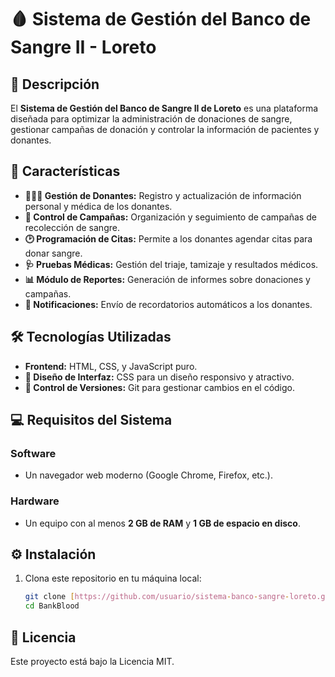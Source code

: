 # 🩸 Sistema de Gestión del Banco de Sangre II - Loreto

## 📝 Descripción

El **Sistema de Gestión del Banco de Sangre II de Loreto** es una plataforma diseñada para optimizar la administración de donaciones de sangre, gestionar campañas de donación y controlar la información de pacientes y donantes. 

## 🚀 Características

- **🧑‍🤝‍🧑 Gestión de Donantes:** Registro y actualización de información personal y médica de los donantes.
- **📅 Control de Campañas:** Organización y seguimiento de campañas de recolección de sangre.
- **🕑 Programación de Citas:** Permite a los donantes agendar citas para donar sangre.
- **🩺 Pruebas Médicas:** Gestión del triaje, tamizaje y resultados médicos.
- **📊 Módulo de Reportes:** Generación de informes sobre donaciones y campañas.
- **🔔 Notificaciones:** Envío de recordatorios automáticos a los donantes.

## 🛠️ Tecnologías Utilizadas

- **Frontend:** HTML, CSS, y JavaScript puro.
- **🎨 Diseño de Interfaz:** CSS para un diseño responsivo y atractivo.
- **💾 Control de Versiones:** Git para gestionar cambios en el código.

## 💻 Requisitos del Sistema

### Software
- Un navegador web moderno (Google Chrome, Firefox, etc.).

### Hardware
- Un equipo con al menos **2 GB de RAM** y **1 GB de espacio en disco**.

## ⚙️ Instalación

1. Clona este repositorio en tu máquina local:
   ```bash
   git clone [https://github.com/usuario/sistema-banco-sangre-loreto.git](https://github.com/DraftraX/BankBlood.git)
   cd BankBlood
## 📝 Licencia
Este proyecto está bajo la Licencia MIT.
